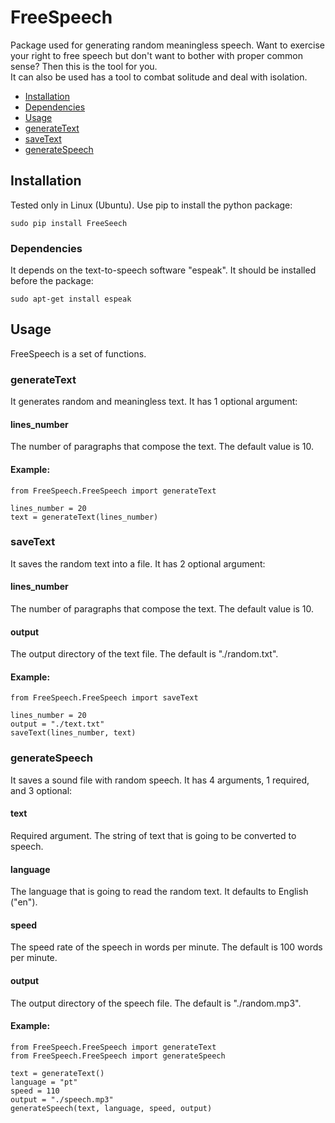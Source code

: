 # FreeSpeech
Package used for generating random meaningless speech. Want to exercise
your right to free speech but don't want to bother with proper common
sense? Then this is the tool for you.  
It can also be used has a tool to combat solitude and deal with
isolation.
* [Installation](#Installation)
 * [Dependencies](#Dependencies)
* [Usage](#Usage)
 * [generateText](#generateText)
 * [saveText](#saveText)
 * [generateSpeech](#generateSpeech)

## <a name="Installation"></a>Installation
Tested only in Linux (Ubuntu). Use pip to install the python package:
```
sudo pip install FreeSeech
```

### <a name="Dependencies"></a>Dependencies
It depends on the text-to-speech software "espeak". It should be
installed before the package:
```
sudo apt-get install espeak
```

## <a name="Usage"></a>Usage
FreeSpeech is a set of functions.

### <a name="generateText"></a>generateText
It generates random and meaningless text. It has 1 optional argument:

#### lines_number
The number of paragraphs that compose the text. The default value is
10.

#### Example:
```
from FreeSpeech.FreeSpeech import generateText

lines_number = 20
text = generateText(lines_number)
```

### <a name="saveText"></a>saveText
It saves the random text into a file. It has 2 optional argument:

#### lines_number
The number of paragraphs that compose the text. The default value is
10.

#### output
The output directory of the text file. The default is "./random.txt".

#### Example:
```
from FreeSpeech.FreeSpeech import saveText

lines_number = 20
output = "./text.txt"
saveText(lines_number, text)
```

### <a name="generateSpeech"></a>generateSpeech
It saves a sound file with random speech. It has 4 arguments, 1
required, and 3 optional:

#### text
Required argument. The string of text that is going to be converted to
speech.

#### language
The language that is going to read the random text. It defaults to
English ("en").

#### speed
The speed rate of the speech in words per minute. The default is 100
words per minute.

#### output
The output directory of the speech file. The default is "./random.mp3".

#### Example:
```
from FreeSpeech.FreeSpeech import generateText
from FreeSpeech.FreeSpeech import generateSpeech

text = generateText()
language = "pt"
speed = 110
output = "./speech.mp3"
generateSpeech(text, language, speed, output)
```
